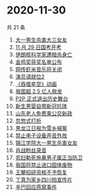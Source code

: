 # 2020-11-30

共 21 条

<!-- BEGIN -->
<!-- 最后更新时间 Mon Nov 30 2020 15:03:57 GMT+0800 (CST) -->
1. [大一男生杀害大三女友](https://www.zhihu.com/search?q=锦江学院)
1. [11 月 29 日国考开考](https://www.zhihu.com/search?q=国考)
1. [伊朗核科学家遭暗杀身亡](https://www.zhihu.com/search?q=伊朗核科学家)
1. [金鸡奖获奖名单公布](https://www.zhihu.com/search?q=金鸡奖)
1. [网传虾米音乐将关闭](https://www.zhihu.com/search?q=虾米音乐)
1. [演员请就位2](https://www.zhihu.com/search?q=演员请就位2)
1. [《吞噬星空》动画](https://www.zhihu.com/search?q=吞噬星空)
1. [我国超 2.5 亿人脱发](https://www.zhihu.com/search?q=脱发)
1. [P2P 正式退出历史舞台](https://www.zhihu.com/search?q=P2P)
1. [新生男婴自带新冠抗体](https://www.zhihu.com/search?q=新冠抗体)
1. [山东老人免费乘公交新政](https://www.zhihu.com/search?q=老人免费乘公交车)
1. [忽悠式打折](https://www.zhihu.com/search?q=忽悠式打折)
1. [黑龙江日报为雪乡喊冤](https://www.zhihu.com/search?q=雪乡烤肠)
1. [禁止电子设备声音外放](https://www.zhihu.com/search?q=上海地铁)
1. [锦江学院大一男生杀害女友](https://www.zhihu.com/search?q=锦江学院)
1. [肖战粉丝录音](https://www.zhihu.com/search?q=肖战录音 )
1. [农妇勒死施暴男子属正当防卫](https://www.zhihu.com/search?q=农妇勒死男子)
1. [我国将禁止进口固体废物](https://www.zhihu.com/search?q=固体废物)
1. [王攀招研资格不予恢复](https://www.zhihu.com/search?q=王攀)
1. [丁真为家乡四川拍宣传片](https://www.zhihu.com/search?q=丁真)
1. [辛巴回应燕窝事件](https://www.zhihu.com/search?q=辛巴燕窝)
<!-- END -->
